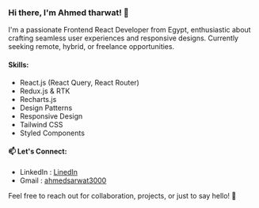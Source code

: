 ### Hi there, I'm Ahmed tharwat! 👋

I'm a passionate Frontend React Developer from Egypt, enthusiastic about crafting seamless user experiences and responsive designs.
Currently seeking remote, hybrid, or freelance opportunities.

#### Skills:
- React.js (React Query, React Router)
- Redux.js & RTK
- Recharts.js
- Design Patterns
- Responsive Design
- Tailwind CSS
- Styled Components

#### 📫 Let's Connect:
- LinkedIn : [LinedIn](https://www.linkedin.com/in/ahmed-tharwat-at/)
- Gmail    : <a href="https://mail.google.com/mail/?view=cm&fs=1&to=ahmedsarwat3000@gmail.com">ahmedsarwat3000</a>



Feel free to reach out for collaboration, projects, or just to say hello! 🚀
